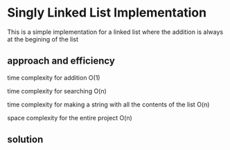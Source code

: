# Singly Linked List Implementation

This is a simple implementation for a linked list where the addition is always at the begining of the list

## approach and efficiency

time complexity for addition O(1)

time complexity for searching O(n)

time complexity for making a string with all the contents of the list O(n)

space complexity for the entire project O(n)

## solution


